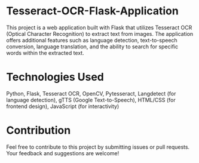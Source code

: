 # Tesseract-OCR-Flask-Application
This project is a web application built with Flask that utilizes Tesseract OCR (Optical Character Recognition) to extract text from images. The application offers additional features such as language detection, text-to-speech conversion, language translation, and the ability to search for specific words within the extracted text.

# Technologies Used
Python,
Flask,
Tesseract OCR,
OpenCV,
Pytesseract,
Langdetect (for language detection),
gTTS (Google Text-to-Speech),
HTML/CSS (for frontend design),
JavaScript (for interactivity)

# Contribution
Feel free to contribute to this project by submitting issues or pull requests. Your feedback and suggestions are welcome!
